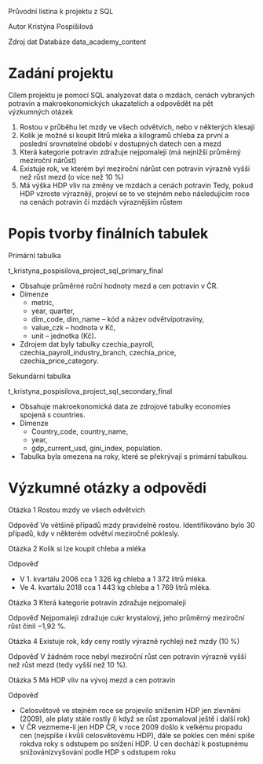 Průvodní listina k projektu z SQL

Autor Kristýna Pospíšilová

Zdroj dat Databáze data_academy_content

# Zadání projektu

Cílem projektu je pomocí SQL analyzovat data o mzdách, cenách vybraných potravin a makroekonomických ukazatelích a odpovědět na pět výzkumných otázek

1. Rostou v průběhu let mzdy ve všech odvětvích, nebo v některých klesají
2. Kolik je možné si koupit litrů mléka a kilogramů chleba za první a poslední srovnatelné období v dostupných datech cen a mezd
3. Která kategorie potravin zdražuje nejpomaleji (má nejnižší průměrný meziroční nárůst)
4. Existuje rok, ve kterém byl meziroční nárůst cen potravin výrazně vyšší než růst mezd (o více než 10 %)
5. Má výška HDP vliv na změny ve mzdách a cenách potravin Tedy, pokud HDP vzroste výrazněji, projeví se to ve stejném nebo následujícím roce na cenách potravin či mzdách výraznějším růstem

# Popis tvorby finálních tabulek

Primární tabulka

t_kristyna_pospisilova_project_sql_primary_final

- Obsahuje průměrné roční hodnoty mezd a cen potravin v ČR.
- Dimenze
  - metric,
  - year, quarter,
  - dim_code, dim_name – kód a název odvětvípotraviny,
  - value_czk – hodnota v Kč,
  - unit – jednotka (Kč).
- Zdrojem dat byly tabulky czechia_payroll, czechia_payroll_industry_branch, czechia_price, czechia_price_category.

Sekundární tabulka

t_kristyna_pospisilova_project_sql_secondary_final

- Obsahuje makroekonomická data ze zdrojové tabulky economies spojená s countries.
- Dimenze
  - Country_code, country_name,
  - year,
  - gdp_current_usd, gini_index, population.
- Tabulka byla omezena na roky, které se překrývají s primární tabulkou.

# Výzkumné otázky a odpovědi

Otázka 1 Rostou mzdy ve všech odvětvích

Odpověď Ve většině případů mzdy pravidelně rostou. Identifikováno bylo 30 případů, kdy v některém odvětví meziročně poklesly.

Otázka 2 Kolik si lze koupit chleba a mléka

Odpověď

- V 1. kvartálu 2006 cca 1 326 kg chleba a 1 372 litrů mléka.
- Ve 4. kvartálu 2018 cca 1 443 kg chleba a 1 769 litrů mléka.

Otázka 3 Která kategorie potravin zdražuje nejpomaleji

Odpověď Nejpomaleji zdražuje cukr krystalový, jeho průměrný meziroční růst činil −1,92 %.

Otázka 4 Existuje rok, kdy ceny rostly výrazně rychleji než mzdy (10 %)

Odpověď V žádném roce nebyl meziroční růst cen potravin výrazně vyšší než růst mezd (tedy vyšší než 10 %).

Otázka 5 Má HDP vliv na vývoj mezd a cen potravin

Odpověď

- Celosvětově ve stejném roce se projevilo snížením HDP jen zlevnění (2009), ale platy stále rostly (i když se růst zpomaloval ještě i další rok)
- V ČR vezmeme-li jen HDP ČR, v roce 2009 došlo k velkému propadu cen (nejspíše i kvůli celosvětovému HDP), dále se pokles cen mění spíše rokdva roky s odstupem po snížení HDP. U cen dochází k postupnému snižovánízvyšování podle HDP s odstupem roku